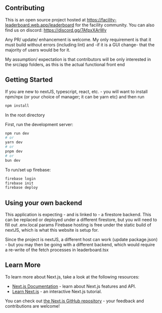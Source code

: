 ## Contributing

This is an open source project hosted at https://facility-leaderboard.web.app/leaderboard for the facility community. You can also find us on discord: https://discord.gg/7AfpxXArWv

Any PR/ update/ enhancement is welcome. My only requirement is that it must build without errors (including lint) and -if it is a GUI change- that the majority of users would be for it.

My assumption/ expectation is that contributors will be only interested in the src/app folders, as this is the actual functional front end

## Getting Started

If you are new to nextJS, typescript, react, etc. - you will want to install npm/npx (or your choice of manager; it can be yarn etc) and then run 
```bash
npm install
```
In the root directory

First, run the development server:

```bash
npm run dev
# or
yarn dev
# or
pnpm dev
# or
bun dev
```

To run/set up firebase:
```bash
firebase login
firebase init
firebase deploy
```

## Using your own backend

This application is expecting - and is linked to - a firestore backend. This can be replaced or deployed under a different firestore, but you will need to fill out .env.local params
Firebase hosting is free under the static build of nextJS, which is what this website is setup for.

Since the project is nextJS, a different host can work (update package.json) - but you may then be going with a different backend, which would require a re-write of the fetch processes in leaderboard.tsx

## Learn More

To learn more about Next.js, take a look at the following resources:

- [Next.js Documentation](https://nextjs.org/docs) - learn about Next.js features and API.
- [Learn Next.js](https://nextjs.org/learn) - an interactive Next.js tutorial.

You can check out [the Next.js GitHub repository](https://github.com/vercel/next.js) - your feedback and contributions are welcome!